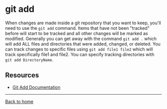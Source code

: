 # git add
When changes are made inside a git repository that you want to keep, you'll need to use the `git add` command. Items that have not been "tracked" before will start to be tracked and all other changes will be marked as modified. Generally you can get away with the command `git add .` which will add ALL files and directories that were added, changed, or deleted. You can track changes to specific files using `git add file1 file2` which will track specifically file1 and file2. You can specify tracking directories with `git add DirectoryName`.
## Resources
- [Git Add Documentation](https://git-scm.com/docs/git-add)
---
[Back to home](../README.md)
